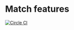
# Match features

[![Circle CI](https://circleci.com/gh/tangrams/match-feature.png?style=badge&circle-token=95c1d455e04f9551fb29d66f95546a5f5c92878a)](https://circleci.com/gh/tangrams/match-feature)


```javascript



```
